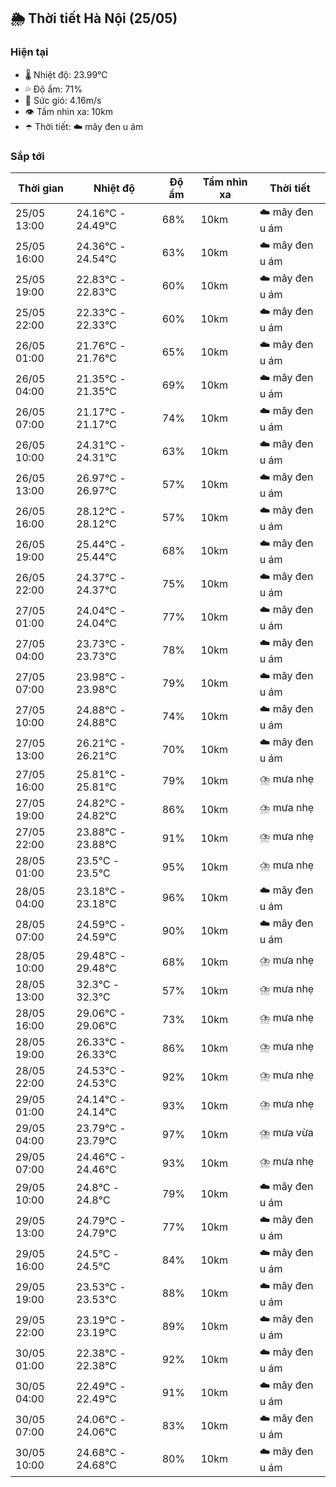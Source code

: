 ## 🌦️ Thời tiết Hà Nội (25/05)

### Hiện tại

- 🌡️ Nhiệt độ: 23.99℃
- 💦 Độ ẩm: 71%
- 💨 Sức gió: 4.16m/s
- 👁️ Tầm nhìn xa: 10km
- ☂️ Thời tiết: ☁️ mây đen u ám

### Sắp tới

| Thời gian | Nhiệt độ | Độ ẩm | Tầm nhìn xa | Thời tiết |
| --- | --- | --- | --- | --- |
| 25/05 13:00 | 24.16℃ - 24.49℃ | 68% | 10km | ☁️ mây đen u ám |
| 25/05 16:00 | 24.36℃ - 24.54℃ | 63% | 10km | ☁️ mây đen u ám |
| 25/05 19:00 | 22.83℃ - 22.83℃ | 60% | 10km | ☁️ mây đen u ám |
| 25/05 22:00 | 22.33℃ - 22.33℃ | 60% | 10km | ☁️ mây đen u ám |
| 26/05 01:00 | 21.76℃ - 21.76℃ | 65% | 10km | ☁️ mây đen u ám |
| 26/05 04:00 | 21.35℃ - 21.35℃ | 69% | 10km | ☁️ mây đen u ám |
| 26/05 07:00 | 21.17℃ - 21.17℃ | 74% | 10km | ☁️ mây đen u ám |
| 26/05 10:00 | 24.31℃ - 24.31℃ | 63% | 10km | ☁️ mây đen u ám |
| 26/05 13:00 | 26.97℃ - 26.97℃ | 57% | 10km | ☁️ mây đen u ám |
| 26/05 16:00 | 28.12℃ - 28.12℃ | 57% | 10km | ☁️ mây đen u ám |
| 26/05 19:00 | 25.44℃ - 25.44℃ | 68% | 10km | ☁️ mây đen u ám |
| 26/05 22:00 | 24.37℃ - 24.37℃ | 75% | 10km | ☁️ mây đen u ám |
| 27/05 01:00 | 24.04℃ - 24.04℃ | 77% | 10km | ☁️ mây đen u ám |
| 27/05 04:00 | 23.73℃ - 23.73℃ | 78% | 10km | ☁️ mây đen u ám |
| 27/05 07:00 | 23.98℃ - 23.98℃ | 79% | 10km | ☁️ mây đen u ám |
| 27/05 10:00 | 24.88℃ - 24.88℃ | 74% | 10km | ☁️ mây đen u ám |
| 27/05 13:00 | 26.21℃ - 26.21℃ | 70% | 10km | ☁️ mây đen u ám |
| 27/05 16:00 | 25.81℃ - 25.81℃ | 79% | 10km | ⛈️ mưa nhẹ |
| 27/05 19:00 | 24.82℃ - 24.82℃ | 86% | 10km | ⛈️ mưa nhẹ |
| 27/05 22:00 | 23.88℃ - 23.88℃ | 91% | 10km | ⛈️ mưa nhẹ |
| 28/05 01:00 | 23.5℃ - 23.5℃ | 95% | 10km | ⛈️ mưa nhẹ |
| 28/05 04:00 | 23.18℃ - 23.18℃ | 96% | 10km | ☁️ mây đen u ám |
| 28/05 07:00 | 24.59℃ - 24.59℃ | 90% | 10km | ☁️ mây đen u ám |
| 28/05 10:00 | 29.48℃ - 29.48℃ | 68% | 10km | ⛈️ mưa nhẹ |
| 28/05 13:00 | 32.3℃ - 32.3℃ | 57% | 10km | ⛈️ mưa nhẹ |
| 28/05 16:00 | 29.06℃ - 29.06℃ | 73% | 10km | ⛈️ mưa nhẹ |
| 28/05 19:00 | 26.33℃ - 26.33℃ | 86% | 10km | ⛈️ mưa nhẹ |
| 28/05 22:00 | 24.53℃ - 24.53℃ | 92% | 10km | ⛈️ mưa nhẹ |
| 29/05 01:00 | 24.14℃ - 24.14℃ | 93% | 10km | ⛈️ mưa nhẹ |
| 29/05 04:00 | 23.79℃ - 23.79℃ | 97% | 10km | ⛈️ mưa vừa |
| 29/05 07:00 | 24.46℃ - 24.46℃ | 93% | 10km | ⛈️ mưa nhẹ |
| 29/05 10:00 | 24.8℃ - 24.8℃ | 79% | 10km | ☁️ mây đen u ám |
| 29/05 13:00 | 24.79℃ - 24.79℃ | 77% | 10km | ☁️ mây đen u ám |
| 29/05 16:00 | 24.5℃ - 24.5℃ | 84% | 10km | ☁️ mây đen u ám |
| 29/05 19:00 | 23.53℃ - 23.53℃ | 88% | 10km | ☁️ mây đen u ám |
| 29/05 22:00 | 23.19℃ - 23.19℃ | 89% | 10km | ☁️ mây đen u ám |
| 30/05 01:00 | 22.38℃ - 22.38℃ | 92% | 10km | ☁️ mây đen u ám |
| 30/05 04:00 | 22.49℃ - 22.49℃ | 91% | 10km | ☁️ mây đen u ám |
| 30/05 07:00 | 24.06℃ - 24.06℃ | 83% | 10km | ☁️ mây đen u ám |
| 30/05 10:00 | 24.68℃ - 24.68℃ | 80% | 10km | ☁️ mây đen u ám |
